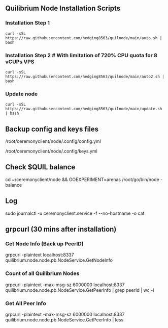 ## Quilibrium Node Installation Scripts

### Installation Step 1
```
curl -sSL https://raw.githubusercontent.com/hedging8563/quilnode/main/auto.sh | bash
```

### Installation Step 2 # With limitation of 720% CPU quota for 8 vCUPs VPS
```
curl -sSL https://raw.githubusercontent.com/hedging8563/quilnode/main/auto2.sh | bash
```

### Update node
```
curl -sSL https://raw.githubusercontent.com/hedging8563/quilnode/main/update.sh | bash
```

## Backup config and keys files

/root/ceremonyclient/node/.config/config.yml

/root/ceremonyclient/node/.config/keys.yml

## Check $QUIL balance
cd ~/ceremonyclient/node && GOEXPERIMENT=arenas /root/go/bin/node -balance

## Log
sudo journalctl -u ceremonyclient.service -f --no-hostname -o cat

## grpcurl (30 mins after installation)

### Get Node Info (Back up PeerID)
grpcurl -plaintext localhost:8337 quilibrium.node.node.pb.NodeService.GetNodeInfo

### Count of all Quilibrium Nodes
grpcurl -plaintext -max-msg-sz 6000000 localhost:8337 quilibrium.node.node.pb.NodeService.GetPeerInfo | grep peerId | wc -l

### Get All Peer Info
grpcurl -plaintext -max-msg-sz 6000000 localhost:8337 quilibrium.node.node.pb.NodeService.GetPeerInfo | less
